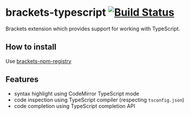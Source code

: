 # brackets-typescript [![Build Status](https://travis-ci.org/zaggino/brackets-typescript.svg?branch=master)](https://travis-ci.org/zaggino/brackets-typescript)

Brackets extension which provides support for working with TypeScript.

## How to install

Use [brackets-npm-registry](https://github.com/zaggino/brackets-npm-registry)

## Features

- syntax highlight using CodeMirror TypeScript mode
- code inspection using TypeScript compiler (respecting `tsconfig.json`)
- code completion using TypeScript completion API
